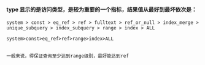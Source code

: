 
#### type 显示的是访问类型，是较为重要的一个指标，结果值从最好到最坏依次是： 

    system > const > eq_ref > ref > fulltext > ref_or_null > index_merge > unique_subquery > index_subquery > range > index > ALL 

    system>const>eq_ref>ref>range>index>ALL
    

    一般来说，得保证查询至少达到range级别，最好能达到ref